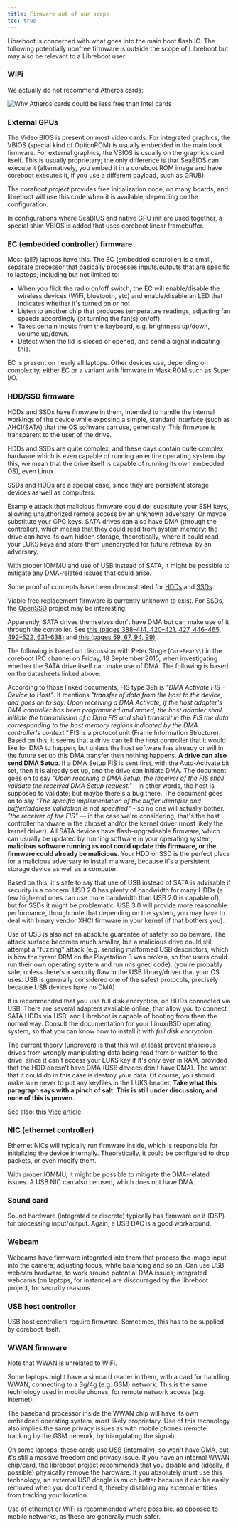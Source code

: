 ```yaml
---
title: Firmware out of our scope
toc: true
---
```


Libreboot is concerned with what goes into the main boot flash IC. The
following potentially nonfree firmware is outside the scope of Libreboot but
may also be relevant to a Libreboot user.

### WiFi

We actually do not recommend Atheros cards:

![Why Atheros cards could be less free than Intel cards](https://av.libreboot.org/firmware.png)

### External GPUs

The Video BIOS is present on most video cards. For integrated graphics, the
VBIOS (special kind of OptionROM) is usually embedded in the main boot
firmware. For external graphics, the VBIOS is usually on the graphics card
itself. This is usually proprietary; the only difference is that SeaBIOS can
execute it (alternatively, you embed it in a coreboot ROM image and have
coreboot executes it, if you use a different payload, such as GRUB).

The *coreboot project* provides free initialization code, on many boards, and
libreboot will use this code when it is available, depending on the
configuration.

In configurations where SeaBIOS and native GPU init are used together, a
special shim VBIOS is added that uses coreboot linear framebuffer.

### EC (embedded controller) firmware 

Most (all?) laptops have this. The EC (embedded controller) is a small,
separate processor that basically processes inputs/outputs that are specific to
laptops, including but not limited to:
-   When you flick the radio on/off switch, the EC will enable/disable the
    wireless devices (WiFi, bluetooth, etc) and enable/disable an LED that
    indicates whether it's turned on or not
-   Listen to another chip that produces temperature readings, adjusting fan
    speeds accordingly (or turning the fan(s) on/off).
-   Takes certain inputs from the keyboard, e.g. brightness up/down, volume
    up/down.
-   Detect when the lid is closed or opened, and send a signal indicating this.

EC is present on nearly all laptops. Other devices use, depending on complexity,
either EC or a variant with firmware in Mask ROM such as Super I/O.

### HDD/SSD firmware 

HDDs and SSDs have firmware in them, intended to handle the internal workings
of the device while exposing a simple, standard interface (such as AHCI/SATA)
that the OS software can use, generically. This firmware is transparent to the
user of the drive.

HDDs and SSDs are quite complex, and these days contain quite complex hardware
which is even capable of running an entire operating system (by this, we mean
that the drive itself is capable of running its own embedded OS), even Linux.

SSDs and HDDs are a special case, since they are persistent storage devices as
well as computers.

Example attack that malicious firmware could do: substitute your SSH keys,
allowing unauthorized remote access by an unknown adversary. Or maybe
substitute your GPG keys. SATA drives can also have DMA (through the
controller), which means that they could read from system memory; the drive can
have its own hidden storage, theoretically, where it could read your LUKS keys
and store them unencrypted for future retrieval by an adversary.

With proper IOMMU and use of USB instead of SATA, it might be possible
to mitigate any DMA-related issues that could arise.

Some proof of concepts have been demonstrated for
[HDDs](https://spritesmods.com/?art=hddhack&page=1) and
[SSDs](http://www.bunniestudios.com/blog/?p=3554).

Viable free replacement firmware is currently unknown to exist. For SSDs, the
[OpenSSD](https://web.archive.org/web/20220425071606/http://www.openssd-project.org/wiki/The_OpenSSD_Project)
project may be interesting.

Apparently, SATA drives themselves don't have DMA but can make use of it
through the controller. See [this (pages 388&ndash;414, 420&ndash;421, 427, 446&ndash;465,
492&ndash;522, 631&ndash;638)](http://web.archive.org/web/20170319043915/http://www.lttconn.com/res/lttconn/pdres/201005/20100521170123066.pdf)
and [this (pages 59, 67, 94,
99)](http://www.intel.co.uk/content/dam/www/public/us/en/documents/technical-specifications/serial-ata-ahci-spec-rev1_3.pdf)
.

The following is based on discussion with Peter Stuge (`CareBear\\`) in the
coreboot IRC channel on Friday, 18 September 2015, when investigating whether
the SATA drive itself can make use of DMA. The following is based on the
datasheets linked above:

According to those linked documents, FIS type 39h is *"DMA Activate FIS -
Device to Host"*. It mentions *"transfer of data from the host to the device,
and goes on to say: Upon receiving a DMA Activate, if the host adapter's DMA
controller has been programmed and armed, the host adapter shall initiate the
transmission of a Data FIS and shall transmit in this FIS the data
corresponding to the host memory regions indicated by the DMA controller's
context."* FIS is a protocol unit (Frame Information Structure). Based on this,
it seems that a drive can tell the host controller that it would like for DMA
to happen, but unless the host software has already or will in the future set
up this DMA transfer then nothing happens. **A drive can also send DMA Setup**.
If a DMA Setup FIS is sent first, with the Auto-Activate bit set, then it is
already set up, and the drive can initiate DMA. The document goes on to say
*"Upon receiving a DMA Setup, the receiver of the FIS shall validate the
received DMA Setup request."* - in other words, the host is supposed to
validate; but maybe there's a bug there. The document goes on to say *"The
specific implementation of the buffer identifier and buffer/address validation
is not specified"* - so no one will actually bother. *"the receiver of the FIS"*
&mdash; in the case we're considering, that's the host controller hardware in
the chipset and/or the kernel driver (most likely the kernel driver). All SATA
devices have flash-upgradeable firmware, which can usually be updated by
running software in your operating system; **malicious software running as root
could update this firmware, or the firmware could already be malicious**. Your
HDD or SSD is the perfect place for a malicious adversary to install malware,
because it's a persistent storage device as well as a computer.

Based on this, it's safe to say that use of USB instead of SATA is advisable if
security is a concern. USB 2.0 has plenty of bandwidth for many HDDs (a few
high-end ones can use more bandwidth than USB 2.0 is capable of), but for SSDs
it might be problematic. USB 3.0 will provide more reasonable performance,
though note that depending on the system, you may have to deal with binary
vendor XHCI firmware in your kernel (if that bothers you).

Use of USB is also not an absolute guarantee of safety, so do beware. The
attack surface becomes much smaller, but a malicious drive could still attempt
a "fuzzing" attack (e.g. sending malformed USB descriptors, which is how the
tyrant DRM on the Playstation 3 was broken, so that users could run their own
operating system and run unsigned code). (you're probably safe, unless there's
a security flaw in the USB library/driver that your OS uses. USB is generally
considered one of the safest protocols, precisely because USB devices have no
DMA)

It is recommended that you use full disk encryption, on HDDs connected via USB.
There are several adapters available online, that allow you to connect SATA
HDDs via USB, and Libreboot is capable of booting from them the normal way.
Consult the documentation for your Linux/BSD operating system, so that you can
know how to install it with *full disk encryption*.

The current theory (unproven) is that this will at least prevent malicious
drives from wrongly manipulating data being read from or written to the drive,
since it can't access your LUKS key if it's only ever in RAM, provided that the
HDD doesn't have DMA (USB devices don't have DMA). The worst that it could do
in this case is destroy your data. Of course, you should make sure never to put
any keyfiles in the LUKS header. **Take what this paragraph says with a pinch
of salt. This is still under discussion, and none of this is proven.**

See also: [this Vice article](https://www.vice.com/en_us/article/ypwkwk/the-nsas-undetectable-hard-drive-hack-was-first-demonstrated-a-year-ago)

### NIC (ethernet controller) 

Ethernet NICs will typically run firmware inside, which is responsible for
initializing the device internally. Theoretically, it could be configured to
drop packets, or even modify them.

With proper IOMMU, it might be possible to mitigate the DMA-related issues. A
USB NIC can also be used, which does not have DMA.

### Sound card 

Sound hardware (integrated or discrete) typically has firmware on it (DSP) for
processing input/output. Again, a USB DAC is a good workaround.

### Webcam 

Webcams have firmware integrated into them that process the image input into
the camera; adjusting focus, white balancing and so on. Can use USB webcam
hardware, to work around potential DMA issues; integrated webcams (on laptops,
for instance) are discouraged by the libreboot project, for security reasons.

### USB host controller 

USB host controllers require firmware. Sometimes, this has to be supplied by
coreboot itself.

### WWAN firmware 

Note that WWAN is unrelated to WiFi.

Some laptops might have a simcard reader in them, with a card for handling
WWAN, connecting to a 3g/4g (e.g. GSM) network. This is the same technology
used in mobile phones, for remote network access (e.g. internet).

The baseband processor inside the WWAN chip will have its own embedded
operating system, most likely proprietary. Use of this technology also implies
the same privacy issues as with mobile phones (remote tracking by the GSM
network, by triangulating the signal).

On some laptops, these cards use USB (internally), so won't have DMA, but it's
still a massive freedom and privacy issue. If you have an internal WWAN
chip/card, the libreboot project recommends that you disable and (ideally, if
possible) physically remove the hardware. If you absolutely must use this
technology, an external USB dongle is much better because it can be easily
removed when you don't need it, thereby disabling any external entities from
tracking your location.

Use of ethernet or WiFi is recommended where possible, as opposed to mobile
networks, as these are generally much safer.

